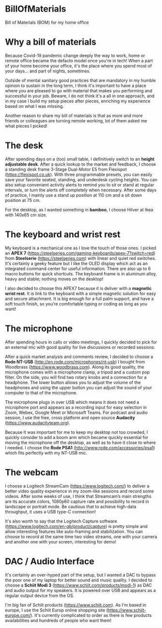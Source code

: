 # BillOfMaterials
Bill of Materials (BOM) for my home office

# Why a bill of materials
Because Covid-19 pandemic change deeply the way to work, home or remote office became the defacto model once you're in tech! When a part of your home become your office, it's the place where you spend most of your days... and part of nights, sometimes.

Outside of mental sanitary good practices that are mandatory in my humble opinion to sustain in the long term, I think it's important to have a place where you are pleased to go with material that makes you performing and successful in your job. Beware, I do not think it's a all in one approach, and in my case I build my setup pieces after pieces, enriching my experience based on what I was missing. 

Another reason to share my bill of materials is that as more and more friends or colleagues are turning remote working, lot of them asked me what pieces I picked!

# The desk
After spending days on a (too) small table, I definitively switch to an **height adjustable desk**. After a quick lookup to the market and feedback, I choose a standing desk frame 3-Stage Dual-Motor E5 from Flexispot (https://flexispot.co.uk). With three programmable presets, you can easily save your favorite seated, standing, and underdesk cycling heights. You can also setup convenient activity alerts to remind you to sit or stand at regular intervals, or turn the alerts off completely when necessary. After some days of practice, I mainly use a stand up position at 110 cm and a sit down position at 75 cm.

For the desktop, as I wanted something in **bamboo**, I choose Hilver at Ikea with 140x65 cm size.


# The keyboard and wrist rest
My keyboard is a mechanical one as I love the touch of those ones. I picked an  **APEX 7** (https://steelseries.com/gaming-keyboards/apex-7?switch=red) from **Steelserie** (https://steelseries.com) with linear and quiet red switches. It's certainly a geeky feature but I like the OLED display which act as an integrated command center for useful information. There are also up to 6 macro buttons for quick shortcuts. The keyboard frame is in aluminum alloy, heavy and stable; nothing moves on the desktop!

I also decided to choose this APEX7 because it is deliver with a **magnetic wrist rest**. It is link to the keyboard with a simple magnetic solution for easy and secure attachment. It is big enough for a full palm support, and have a soft touch finish, so you’re comfortable typing or coding as long as you want!

# The microphone
After spending hours in calls or video meetings, I quickly decided to pick for an external mic with good quality for live discussions or recorded sessions. 

After a quick market analysis and comments review, I decided to choose a **Rode NT-USB** (http://en.rode.com/microphones/nt-usb) I bought from Woodbrass (https://www.woodbrass.com). Along its good quality, the microphone comes with a microphone clamp, a tripod and a custom pop filter. On the side, you will find two rotary knobs and a connection for a headphone. The lower button allows you to adjust the volume of the headphones and using the upper button you can adjust the sound of your computer to that of the microphone. 

The microphone plugs in over USB which means it does not need a microphone port and appears as a recording input for easy selection in Zoom, Webex, Google Meet or Microsoft Teams. For podcast and audio session, I use the free, cross platform and open source **Audacity** (https://www.audacityteam.org).

Because It was important for me to keep my desktop not too crowded, I quickly consider to add a boom arm which became quickly essential for moving the microphone off the desktop, as well as to have it close to where I needed. I choose the **Rode PSA1** (http://www.rode.com/accessories/psa1) which fits perfectly with my NT-USB mic.

# The webcam
I choose a Logitech StreamCam (https://www.logitech.com/) to deliver a better video quality experience in my zoom-like sessions and record some videos. After some weeks of use, I think that Streamcam’s main strengths are its accurate colors, 1080p60 capture rate and possibility to record in landscape or portrait mode. Be cautious that to achieve high-data throughput, it uses a USB type-C connection! 

It's also worth to say that the Logitech Capture software (https://www.logitech.com/en-gb/product/capture) is pretty simple and allow interesting features like auto-framing and stabilization. You can choose to record at the same time two video streams, one with your camera and another one with your screen, interesting for demo!

# DAC / Audio Interface
It's certainly an over-hyped part of the setup, but I wanted a DAC to bypass the poor one of my laptop for better sound and music quality. I decided to choose a **Schiit Modi 3** (https://www.schiit.com/products/modi-1) as DAC and audio output for my speakers. It is powered over USB and appears as a regular output device from the OS. 

I'm big fan of Schiit products (https://www.schiit.com). As I'm based in europe, I use the Schiit Europ online shopping site (https://www.schiit-europe.com/). It's currently complicated to order as there is few products availabilities and hundreds of people who want them!
